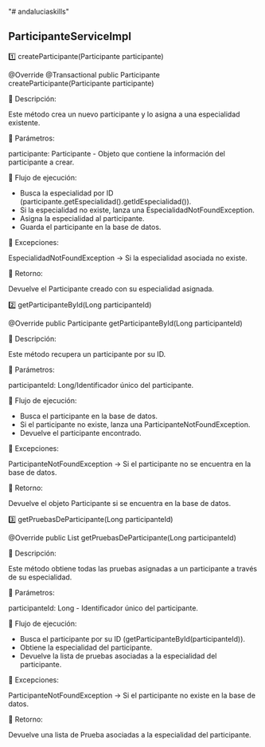 "# andaluciaskills" 

## ParticipanteServiceImpl

1️⃣ createParticipante(Participante participante)

@Override
@Transactional
public Participante createParticipante(Participante participante)

🔹 Descripción:

Este método crea un nuevo participante y lo asigna a una especialidad existente.

🔹 Parámetros:

participante: Participante - Objeto que contiene la información del participante a crear.

🔹 Flujo de ejecución:

- Busca la especialidad por ID (participante.getEspecialidad().getIdEspecialidad()).
- Si la especialidad no existe, lanza una EspecialidadNotFoundException.
- Asigna la especialidad al participante.
- Guarda el participante en la base de datos.

🔹 Excepciones:

EspecialidadNotFoundException → Si la especialidad asociada no existe.

🔹 Retorno:

Devuelve el Participante creado con su especialidad asignada.

2️⃣ getParticipanteById(Long participanteId)

@Override
public Participante getParticipanteById(Long participanteId)

🔹 Descripción:

Este método recupera un participante por su ID.

🔹 Parámetros:

participanteId: Long/Identificador único del participante.

🔹 Flujo de ejecución:

- Busca el participante en la base de datos.
- Si el participante no existe, lanza una ParticipanteNotFoundException.
- Devuelve el participante encontrado.

🔹 Excepciones:

ParticipanteNotFoundException → Si el participante no se encuentra en la base de datos.

🔹 Retorno:

Devuelve el objeto Participante si se encuentra en la base de datos.

3️⃣ getPruebasDeParticipante(Long participanteId)

@Override
public List<Prueba> getPruebasDeParticipante(Long participanteId)

🔹 Descripción:

Este método obtiene todas las pruebas asignadas a un participante a través de su especialidad.

🔹 Parámetros:

participanteId: Long - Identificador único del participante.

🔹 Flujo de ejecución:

- Busca el participante por su ID (getParticipanteById(participanteId)).
- Obtiene la especialidad del participante.
- Devuelve la lista de pruebas asociadas a la especialidad del participante.

🔹 Excepciones:

ParticipanteNotFoundException → Si el participante no existe en la base de datos.

🔹 Retorno:

Devuelve una lista de Prueba asociadas a la especialidad del participante.